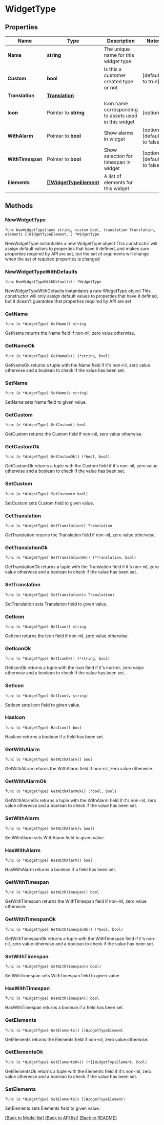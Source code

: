 # WidgetType

## Properties

Name | Type | Description | Notes
------------ | ------------- | ------------- | -------------
**Name** | **string** | The unique name for this widget type | 
**Custom** | **bool** | Is this a customer created type or not | [default to true]
**Translation** | [**Translation**](Translation.md) |  | 
**Icon** | Pointer to **string** | Icon name corresponding to assets used in this widget | [optional] 
**WithAlarm** | Pointer to **bool** | Show alarms in widget | [optional] [default to false]
**WithTimespan** | Pointer to **bool** | Show selection for timespan in widget | [optional] [default to false]
**Elements** | [**[]WidgetTypeElement**](WidgetTypeElement.md) | A list of elements for this widget | 

## Methods

### NewWidgetType

`func NewWidgetType(name string, custom bool, translation Translation, elements []WidgetTypeElement, ) *WidgetType`

NewWidgetType instantiates a new WidgetType object
This constructor will assign default values to properties that have it defined,
and makes sure properties required by API are set, but the set of arguments
will change when the set of required properties is changed

### NewWidgetTypeWithDefaults

`func NewWidgetTypeWithDefaults() *WidgetType`

NewWidgetTypeWithDefaults instantiates a new WidgetType object
This constructor will only assign default values to properties that have it defined,
but it doesn't guarantee that properties required by API are set

### GetName

`func (o *WidgetType) GetName() string`

GetName returns the Name field if non-nil, zero value otherwise.

### GetNameOk

`func (o *WidgetType) GetNameOk() (*string, bool)`

GetNameOk returns a tuple with the Name field if it's non-nil, zero value otherwise
and a boolean to check if the value has been set.

### SetName

`func (o *WidgetType) SetName(v string)`

SetName sets Name field to given value.


### GetCustom

`func (o *WidgetType) GetCustom() bool`

GetCustom returns the Custom field if non-nil, zero value otherwise.

### GetCustomOk

`func (o *WidgetType) GetCustomOk() (*bool, bool)`

GetCustomOk returns a tuple with the Custom field if it's non-nil, zero value otherwise
and a boolean to check if the value has been set.

### SetCustom

`func (o *WidgetType) SetCustom(v bool)`

SetCustom sets Custom field to given value.


### GetTranslation

`func (o *WidgetType) GetTranslation() Translation`

GetTranslation returns the Translation field if non-nil, zero value otherwise.

### GetTranslationOk

`func (o *WidgetType) GetTranslationOk() (*Translation, bool)`

GetTranslationOk returns a tuple with the Translation field if it's non-nil, zero value otherwise
and a boolean to check if the value has been set.

### SetTranslation

`func (o *WidgetType) SetTranslation(v Translation)`

SetTranslation sets Translation field to given value.


### GetIcon

`func (o *WidgetType) GetIcon() string`

GetIcon returns the Icon field if non-nil, zero value otherwise.

### GetIconOk

`func (o *WidgetType) GetIconOk() (*string, bool)`

GetIconOk returns a tuple with the Icon field if it's non-nil, zero value otherwise
and a boolean to check if the value has been set.

### SetIcon

`func (o *WidgetType) SetIcon(v string)`

SetIcon sets Icon field to given value.

### HasIcon

`func (o *WidgetType) HasIcon() bool`

HasIcon returns a boolean if a field has been set.

### GetWithAlarm

`func (o *WidgetType) GetWithAlarm() bool`

GetWithAlarm returns the WithAlarm field if non-nil, zero value otherwise.

### GetWithAlarmOk

`func (o *WidgetType) GetWithAlarmOk() (*bool, bool)`

GetWithAlarmOk returns a tuple with the WithAlarm field if it's non-nil, zero value otherwise
and a boolean to check if the value has been set.

### SetWithAlarm

`func (o *WidgetType) SetWithAlarm(v bool)`

SetWithAlarm sets WithAlarm field to given value.

### HasWithAlarm

`func (o *WidgetType) HasWithAlarm() bool`

HasWithAlarm returns a boolean if a field has been set.

### GetWithTimespan

`func (o *WidgetType) GetWithTimespan() bool`

GetWithTimespan returns the WithTimespan field if non-nil, zero value otherwise.

### GetWithTimespanOk

`func (o *WidgetType) GetWithTimespanOk() (*bool, bool)`

GetWithTimespanOk returns a tuple with the WithTimespan field if it's non-nil, zero value otherwise
and a boolean to check if the value has been set.

### SetWithTimespan

`func (o *WidgetType) SetWithTimespan(v bool)`

SetWithTimespan sets WithTimespan field to given value.

### HasWithTimespan

`func (o *WidgetType) HasWithTimespan() bool`

HasWithTimespan returns a boolean if a field has been set.

### GetElements

`func (o *WidgetType) GetElements() []WidgetTypeElement`

GetElements returns the Elements field if non-nil, zero value otherwise.

### GetElementsOk

`func (o *WidgetType) GetElementsOk() (*[]WidgetTypeElement, bool)`

GetElementsOk returns a tuple with the Elements field if it's non-nil, zero value otherwise
and a boolean to check if the value has been set.

### SetElements

`func (o *WidgetType) SetElements(v []WidgetTypeElement)`

SetElements sets Elements field to given value.



[[Back to Model list]](../README.md#documentation-for-models) [[Back to API list]](../README.md#documentation-for-api-endpoints) [[Back to README]](../README.md)



